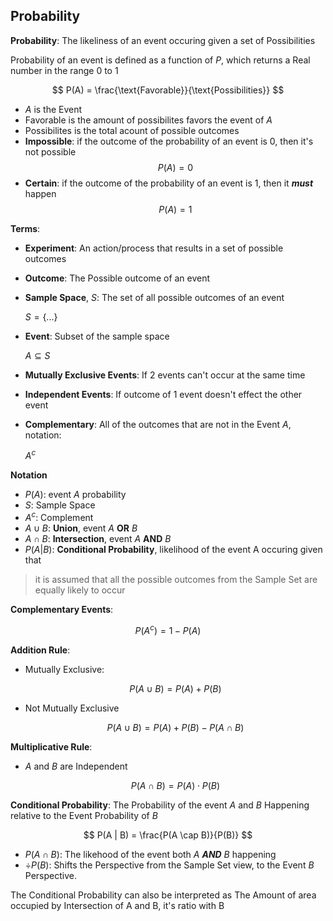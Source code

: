## Probability

**Probability**: The likeliness of an event occuring given a set of Possibilities


Probability of an event is defined as a function of $P$, which returns a Real number in the range 0 to 1

$$
P(A) = \frac{\text{Favorable}}{\text{Possibilities}}
$$

- $A$ is the Event
- $\text{Favorable}$ is the amount of possibilites favors the event of $A$
- $\text{Possibilites}$ is the total acount of possible outcomes
- **Impossible**: if the outcome of the probability of an event is $0$, then it's not possible
    $$P(A) = 0$$
- **Certain**: if the outcome of the probability of an event is $1$, then it ***must*** happen
    $$P(A) = 1$$

**Terms**:

- **Experiment**: An action/process that results in a set of possible outcomes
- **Outcome**: The Possible outcome of an event
- **Sample Space**, $S$: The set of all possible outcomes of an event

    $S = \{ ...\}$

- **Event**: Subset of the sample space

    $A \subseteq S$

- **Mutually Exclusive Events**: If 2 events can't occur at the same time
- **Independent Events**: If outcome of 1 event doesn't effect the other event
- **Complementary**: All of the outcomes that are not in the Event $A$, notation:
    
    $A^c$


**Notation**

- $P(A)$: event $A$ probability
- $S$: Sample Space
- $A^c$: Complement
- $A \cup B$: **Union**, event $A$ **OR** $B$
- $A \cap B$: **Intersection**, event $A$ **AND** $B$
- $P(A | B)$: **Conditional Probability**, likelihood of the event A occuring given that 

> it is assumed that all the possible outcomes from the Sample Set are equally likely to occur

**Complementary Events**:

$$
P(A^c) = 1 - P(A)
$$

**Addition Rule**:

- Mutually Exclusive:

    $$
    P(A \cup B) = P(A) + P(B)
    $$

- Not Mutually Exclusive

    $$
    P(A \cup B) = P(A) + P(B) - P(A \cap B)
    $$

**Multiplicative Rule**:

- $A$ and $B$ are Independent 

    $$
    P(A \cap B) = P(A) \cdot P(B)
    $$


**Conditional Probability**: The Probability of the event $A$ and $B$ Happening relative to the Event Probability of $B$

$$
P(A | B) = \frac{P(A \cap B)}{P(B)}
$$

- $P(A \cap B)$: The likehood of the event both $A$ ***AND*** $B$ happening
- $\div P(B)$: Shifts the Perspective from the Sample Set view, to the Event $B$ Perspective.

The Conditional Probability can also be interpreted as The Amount of area occupied by Intersection of A and B, it's ratio with B